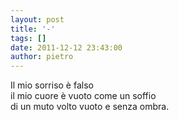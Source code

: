 ```yaml
---
layout: post
title: '-'
tags: []
date: 2011-12-12 23:43:00
author: pietro
---
```

Il mio sorriso è falso<br/>il mio cuore è vuoto come un soffio<br/>di un muto volto vuoto e senza ombra.
